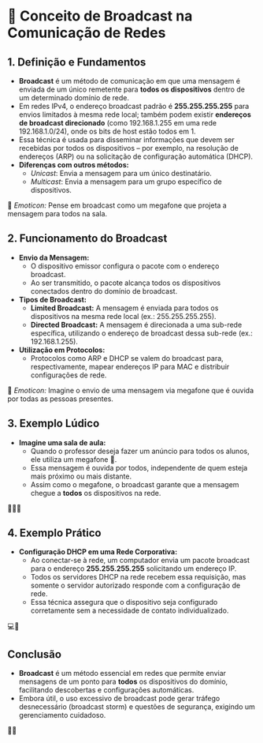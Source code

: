 # 📢 Conceito de Broadcast na Comunicação de Redes

## 1. Definição e Fundamentos
- **Broadcast** é um método de comunicação em que uma mensagem é enviada de um único remetente para **todos os dispositivos** dentro de um determinado domínio de rede.
- Em redes IPv4, o endereço broadcast padrão é **255.255.255.255** para envios limitados à mesma rede local; também podem existir **endereços de broadcast direcionado** (como 192.168.1.255 em uma rede 192.168.1.0/24), onde os bits de host estão todos em 1.
- Essa técnica é usada para disseminar informações que devem ser recebidas por todos os dispositivos – por exemplo, na resolução de endereços (ARP) ou na solicitação de configuração automática (DHCP).
- **Diferenças com outros métodos:**  
  - *Unicast*: Envia a mensagem para um único destinatário.  
  - *Multicast*: Envia a mensagem para um grupo específico de dispositivos.
  
📡 *Emoticon:* Pense em broadcast como um megafone que projeta a mensagem para todos na sala.

## 2. Funcionamento do Broadcast
- **Envio da Mensagem:**  
  - O dispositivo emissor configura o pacote com o endereço broadcast.
  - Ao ser transmitido, o pacote alcança todos os dispositivos conectados dentro do domínio de broadcast.
- **Tipos de Broadcast:**  
  - **Limited Broadcast:** A mensagem é enviada para todos os dispositivos na mesma rede local (ex.: 255.255.255.255).
  - **Directed Broadcast:** A mensagem é direcionada a uma sub-rede específica, utilizando o endereço de broadcast dessa sub-rede (ex.: 192.168.1.255).
- **Utilização em Protocolos:**  
  - Protocolos como ARP e DHCP se valem do broadcast para, respectivamente, mapear endereços IP para MAC e distribuir configurações de rede.

🚀 *Emoticon:* Imagine o envio de uma mensagem via megafone que é ouvida por todas as pessoas presentes.

## 3. Exemplo Lúdico
- **Imagine uma sala de aula:**  
  - Quando o professor deseja fazer um anúncio para todos os alunos, ele utiliza um megafone 📢.  
  - Essa mensagem é ouvida por todos, independente de quem esteja mais próximo ou mais distante.  
  - Assim como o megafone, o broadcast garante que a mensagem chegue a **todos** os dispositivos na rede.
  
🎤👨‍🏫

## 4. Exemplo Prático
- **Configuração DHCP em uma Rede Corporativa:**  
  - Ao conectar-se à rede, um computador envia um pacote broadcast para o endereço **255.255.255.255** solicitando um endereço IP.
  - Todos os servidores DHCP na rede recebem essa requisição, mas somente o servidor autorizado responde com a configuração de rede.
  - Essa técnica assegura que o dispositivo seja configurado corretamente sem a necessidade de contato individualizado.
  
💻🔀

## Conclusão
- **Broadcast** é um método essencial em redes que permite enviar mensagens de um ponto para **todos** os dispositivos do domínio, facilitando descobertas e configurações automáticas.
- Embora útil, o uso excessivo de broadcast pode gerar tráfego desnecessário (broadcast storm) e questões de segurança, exigindo um gerenciamento cuidadoso.
  
🌟📡